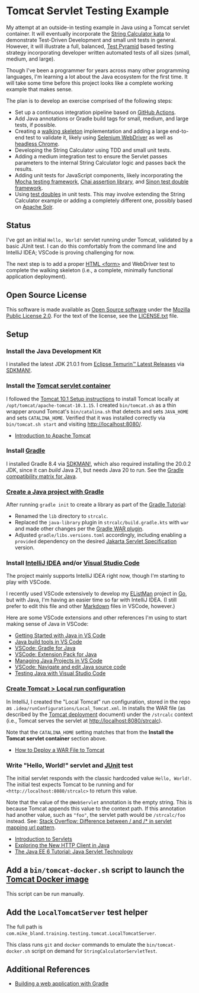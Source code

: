 # Tomcat Servlet Testing Example

My attempt at an outside-in testing example in Java using a Tomcat servlet
container. It will eventually incorporate the [String Calculator kata][] to
demonstrate Test-Driven Development and small unit tests in general. However, it
will illustrate a full, balanced, [Test Pyramid][] based testing strategy
incorporating developer written automated tests of all sizes (small, medium, and
large).

Though I've been a programmer for years across many other programming languages,
I'm learning a lot about the Java ecosystem for the first time. It will take
some time before this project looks like a complete working example that makes
sense.

The plan is to develop an exercise comprised of the following steps:

- Set up a continuous integration pipeline based on [GitHub Actions][].
- Add Java annotations or Gradle build tags for small, medium, and large tests,
  if possible.
- Creating a [walking skeleton][] implementation and adding a large end-to-end
  test to validate it, likely using [Selenium WebDriver][] as well as [headless
  Chrome][].
- Developing the String Calculator using TDD and small unit tests.
- Adding a medium integration test to ensure the Servlet passes parameters to
  the internal String Calculator logic and passes back the results.
- Adding unit tests for JavaScript components, likely incorporating the [Mocha
  testing framework][], [Chai assertion library][], and [Sinon test double framework][].
- Using [test doubles][] in unit tests. This may involve extending the String
  Calculator example or adding a completely different one, possibly based on
  [Apache Solr][].

## Status

I've got an initial `Hello, World!` servlet running under Tomcat, validated by a
basic JUnit test. I can do this comfortably from the command line and IntelliJ
IDEA; VSCode is proving challenging for now.

The next step is to add a proper [HTML &lt;form&gt;][] and WebDriver test to
complete the walking skeleton (i.e., a complete, minimally functional
application deployment).

## Open Source License

This software is made available as [Open Source software][] under the [Mozilla
Public License 2.0][]. For the text of the license, see the
[LICENSE.txt](LICENSE.txt) file.

## Setup

### Install the Java Development Kit

I installed the latest JDK 21.0.1 from [Eclipse Temurin&trade; Latest
Releases][] via [SDKMAN!][].

### Install the [Tomcat servlet container][]

I followed the [Tomcat 10.1 Setup instructions][] to install Tomcat locally
at `/opt/tomcat/apache-tomcat-10.1.15`. I created `bin/tomcat.sh` as a thin
wrapper around Tomcat's `bin/catalina.sh` that detects and sets `JAVA_HOME`
and sets `CATALINA_HOME`. Verified that it was installed correctly via `bin/tomcat.sh start` and visiting <http://localhost:8080/>.

- [Introduction to Apache Tomcat](https://www.baeldung.com/tomcat)

### Install [Gradle][]

I installed Gradle 8.4 via [SDKMAN!][], which also required installing the
20.0.2 JDK, since it can _build_ Java 21, but needs Java 20 to run. See the
[Gradle compatibility matrix for Java][].

### [Create a Java project with Gradle][]

After running `gradle init` to create a library as part of the [Gradle
Tutorial][]:

- Renamed the `lib` directory to `strcalc`.
- Replaced the `java-library` plugin in `strcalc/build.gradle.kts` with
  `war` and made other changes per the [Gradle WAR plugin][].
- Adjusted `gradle/libs.versions.toml` accordingly, including enabling a
  `provided` dependency on the desired [Jakarta Servlet Specification][]
  version.

### Install [IntelliJ IDEA][] and/or [Visual Studio Code][]

The project mainly supports IntelliJ IDEA right now, though I'm starting to play
with VSCode.

I recently used VSCode extensively to develop my [EListMan][] project in
[Go][], but with Java, I'm having an easier time so far with IntelliJ IDEA.
(I still prefer to edit this file and other [Markdown][] files in VSCode,
however.)

Here are some VSCode extensions and other references I'm using to start making
sense of Java in VSCode:

- [Getting Started with Java in VS Code](https://code.visualstudio.com/docs/java/java-tutorial)
- [Java build tools in VS Code](https://code.visualstudio.com/docs/java/java-build)
- [VSCode: Gradle for Java](https://marketplace.visualstudio.com/items?itemName=vscjava.vscode-gradle)
- [VSCode: Extension Pack for Java](https://marketplace.visualstudio.com/items?itemName=vscjava.vscode-java-pack)
- [Managing Java Projects in VS Code](https://code.visualstudio.com/docs/java/java-project)
- [VSCode: Navigate and edit Java source code](https://code.visualstudio.com/docs/java/java-editing)
- [Testing Java with Visual Studio Code](https://code.visualstudio.com/docs/java/java-testing)

### [Create Tomcat > Local run configuration][]

In IntelliJ, I created the "Local Tomcat" run configuration, stored in the repo
as `.idea/runConfigurations/Local_Tomcat.xml`. In installs the WAR file (as
described by the [Tomcat deployment][] document) under the `/strcalc` context
(i.e., Tomcat serves the servlet at <http://localhost:8080/strcalc>).

Note that the `CATALINA_HOME` setting matches that from the **Install the Tomcat
servlet container** section above.

- [How to Deploy a WAR File to
  Tomcat](https://www.baeldung.com/tomcat-deploy-war)

### Write "Hello, World!" servlet and [JUnit][] test

The initial servlet responds with the classic hardcoded value `Hello, World!`.
The initial test expects Tomcat to be running and for
`<http://localhost:8080/strcalc>` to return this value.

Note that the value of the `@WebServlet` annotation is the empty string. This is
because Tomcat appends this value to the context path. If this annotation had
another value, such as `"foo"`, the servlet path would be `/strcalc/foo`
instead. See: [Stack Overflow: Difference between / and /* in servlet mapping
url pattern](https://stackoverflow.com/questions/4140448/difference-between-and-in-servlet-mapping-url-pattern).

- [Introduction to Servlets](https://www.baeldung.com/intro-to-servlets)
- [Exploring the New HTTP Client in
  Java](https://www.baeldung.com/java-9-http-client)
- [The Java EE 6 Tutorial: Java Servlet
  Technology](https://docs.oracle.com/javaee/6/tutorial/doc/bnafd.html)

## Add a `bin/tomcat-docker.sh` script to launch the [Tomcat Docker image][]

This script can be run manually.

## Add the `LocalTomcatServer` test helper

The full path is `com.mike_bland.training.testing.tomcat.LocalTomcatServer`.

This class runs `git` and `docker` commands to emulate the
`bin/tomcat-docker.sh` script on demand for `StringCalculatorServletTest`.

## Additional References

- [Building a web application with Gradle](https://openliberty.io/guides/gradle-intro.html)

[String Calculator kata]: https://osherove.com/tdd-kata-1
[Test Pyramid]: https://mike-bland.com/2023/08/31/the-test-pyramid-and-the-chain-reaction.html
[GitHub Actions]: https://github.com/features/actions
[walking skeleton]: https://wiki.c2.com/?WalkingSkeleton
[Selenium WebDriver]: https://www.selenium.dev/documentation/webdriver/
[headless Chrome]: https://developer.chrome.com/blog/headless-chrome/
[Mocha testing framework]: https://mochajs.org/
[Chai assertion library]: https://www.chaijs.com/
[Sinon test double framework]: https://sinonjs.org/
[test doubles]: https://mike-bland.com/2023/09/06/test-doubles.html
[Apache Solr]: https://solr.apache.org/
[HTML &lt;form&gt;]: https://developer.mozilla.org/en-US/docs/Web/HTML/Element/form
[Open Source software]: https://opensource.org/osd-annotated
[Mozilla Public License 2.0]: https://www.mozilla.org/MPL/
[Eclipse Temurin&trade; Latest Releases]: https://adoptium.net/temurin/releases/
[SDKMAN!]: https://sdkman.io
[Tomcat servlet container]: https://tomcat.apache.org/
[Tomcat 10.1 Setup instructions]: https://tomcat.apache.org/tomcat-10.1-doc/setup.html
[Create a Java project with Gradle]: https://docs.gradle.org/current/samples/sample_building_java_libraries.html
[Gradle Tutorial]: https://docs.gradle.org/current/userguide/part1_gradle_init.html
[Gradle]: https://gradle.org/
[Gradle compatibility matrix for Java]: https://docs.gradle.org/current/userguide/compatibility.html#java
[Gradle WAR plugin]: https://docs.gradle.org/current/userguide/war_plugin.html
[Jakarta Servlet Specification]: https://jakarta.ee/specifications/servlet/
[IntelliJ IDEA]: https://www.jetbrains.com/idea/
[Visual Studio Code]: https://code.visualstudio.com/
[EListMan]: https://github.com/mbland/elistman
[Go]: https://go.dev/
[Markdown]: https://daringfireball.net/projects/markdown/
[Create Tomcat > Local run configuration]: https://www.baeldung.com/tomcat-deploy-war#1-local-configuration
[Tomcat deployment]: https://tomcat.apache.org/tomcat-10.1-doc/appdev/deployment.html
[JUnit]: https://junit.org/
[Tomcat Docker image]: https://hub.docker.com/_/tomcat
